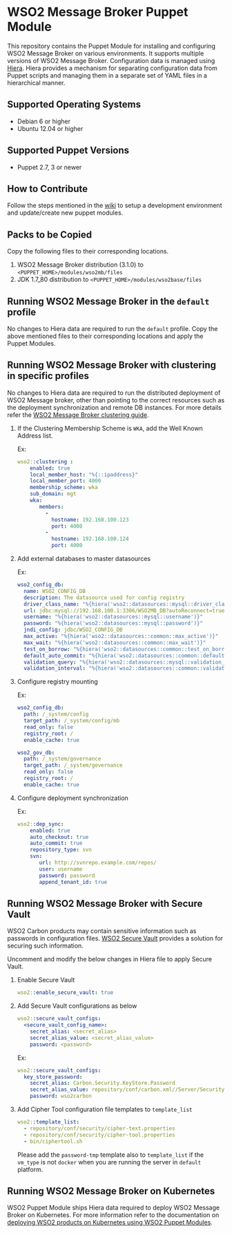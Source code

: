 # WSO2 Message Broker Puppet Module

This repository contains the Puppet Module for installing and configuring WSO2 Message Broker on various environments. It supports multiple versions of WSO2 Message Broker. Configuration data is managed using [Hiera](http://docs.puppetlabs.com/hiera/1/). Hiera provides a mechanism for separating configuration data from Puppet scripts and managing them in a separate set of YAML files in a hierarchical manner.

## Supported Operating Systems

- Debian 6 or higher
- Ubuntu 12.04 or higher

## Supported Puppet Versions

- Puppet 2.7, 3 or newer

## How to Contribute
Follow the steps mentioned in the [wiki](https://github.com/wso2/puppet-modules/wiki) to setup a development environment and update/create new puppet modules.

## Packs to be Copied

Copy the following files to their corresponding locations.

1. WSO2 Message Broker distribution (3.1.0) to `<PUPPET_HOME>/modules/wso2mb/files`
2. JDK 1.7_80 distribution to `<PUPPET_HOME>/modules/wso2base/files`

## Running WSO2 Message Broker in the `default` profile
No changes to Hiera data are required to run the `default` profile.  Copy the above mentioned files to their corresponding locations and apply the Puppet Modules.

## Running WSO2 Message Broker with clustering in specific profiles
No changes to Hiera data are required to run the distributed deployment of WSO2 Message broker, other than pointing to the correct resources such as the deployment synchronization and remote DB instances. For more details refer the
[WSO2 Message Broker clustering guide](https://docs.wso2.com/display/CLUSTER44x/Clustering+MB+3.0.0).

1. If the Clustering Membership Scheme is `WKA`, add the Well Known Address list.

   Ex:
    ```yaml
    wso2::clustering :
        enabled: true
        local_member_host: "%{::ipaddress}"
        local_member_port: 4000
        membership_scheme: wka
        sub_domain: mgt
        wka:
           members:
             -
               hostname: 192.168.100.123
               port: 4000
             -
               hostname: 192.168.100.124
               port: 4000
    ```

2. Add external databases to master datasources

   Ex:
    ```yaml
    wso2_config_db:
      name: WSO2_CONFIG_DB
      description: The datasource used for config registry
      driver_class_name: "%{hiera('wso2::datasources::mysql::driver_class_name')}"
      url: jdbc:mysql://192.168.100.1:3306/WSO2MB_DB?autoReconnect=true
      username: "%{hiera('wso2::datasources::mysql::username')}"
      password: "%{hiera('wso2::datasources::mysql::password')}"
      jndi_config: jdbc/WSO2_CONFIG_DB
      max_active: "%{hiera('wso2::datasources::common::max_active')}"
      max_wait: "%{hiera('wso2::datasources::common::max_wait')}"
      test_on_borrow: "%{hiera('wso2::datasources::common::test_on_borrow')}"
      default_auto_commit: "%{hiera('wso2::datasources::common::default_auto_commit')}"
      validation_query: "%{hiera('wso2::datasources::mysql::validation_query')}"
      validation_interval: "%{hiera('wso2::datasources::common::validation_interval')}"

    ```

3. Configure registry mounting

   Ex:
    ```yaml
    wso2_config_db:
      path: /_system/config
      target_path: /_system/config/mb
      read_only: false
      registry_root: /
      enable_cache: true

    wso2_gov_db:
      path: /_system/governance
      target_path: /_system/governance
      read_only: false
      registry_root: /
      enable_cache: true
    ```

4. Configure deployment synchronization

    Ex:
    ```yaml
    wso2::dep_sync:
        enabled: true
        auto_checkout: true
        auto_commit: true
        repository_type: svn
        svn:
           url: http://svnrepo.example.com/repos/
           user: username
           password: password
           append_tenant_id: true
    ```

## Running WSO2 Message Broker with Secure Vault
WSO2 Carbon products may contain sensitive information such as passwords in configuration files. [WSO2 Secure Vault](https://docs.wso2.com/display/Carbon444/Securing+Passwords+in+Configuration+Files) provides a solution for securing such information.

Uncomment and modify the below changes in Hiera file to apply Secure Vault.

1. Enable Secure Vault

    ```yaml
    wso2::enable_secure_vault: true
    ```

2. Add Secure Vault configurations as below

    ```yaml
    wso2::secure_vault_configs:
      <secure_vault_config_name>:
        secret_alias: <secret_alias>
        secret_alias_value: <secret_alias_value>
        password: <password>
    ```

    Ex:
    ```yaml
    wso2::secure_vault_configs:
      key_store_password:
        secret_alias: Carbon.Security.KeyStore.Password
        secret_alias_value: repository/conf/carbon.xml//Server/Security/KeyStore/Password,false
        password: wso2carbon
    ```

3. Add Cipher Tool configuration file templates to `template_list`

    ```yaml
    wso2::template_list:
      - repository/conf/security/cipher-text.properties
      - repository/conf/security/cipher-tool.properties
      - bin/ciphertool.sh
    ```

    Please add the `password-tmp` template also to `template_list` if the `vm_type` is not `docker` when you are running the server in `default` platform.

## Running WSO2 Message Broker on Kubernetes
WSO2 Puppet Module ships Hiera data required to deploy WSO2 Message Broker on Kubernetes. For more information refer to the documentation on [deploying WSO2 products on Kubernetes using WSO2 Puppet Modules](https://docs.wso2.com/display/PM210/Deploying+WSO2+Products+on+Kubernetes+Using+WSO2+Puppet+Modules).
